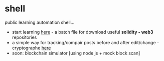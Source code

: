 # shell
public learning automation shell...

- start learning [here](https://github.com/mosi-sol/shell/tree/main/start-learning) - a batch file for download useful **solidity - web3** repositories
- a simple way for tracking/compair posts before and after edit/change - cryptographe [here](https://github.com/mosi-sol/shell/tree/main/nodejs-cryptography) 
- soon: blockchain simulator [using node js + mock block scan]
